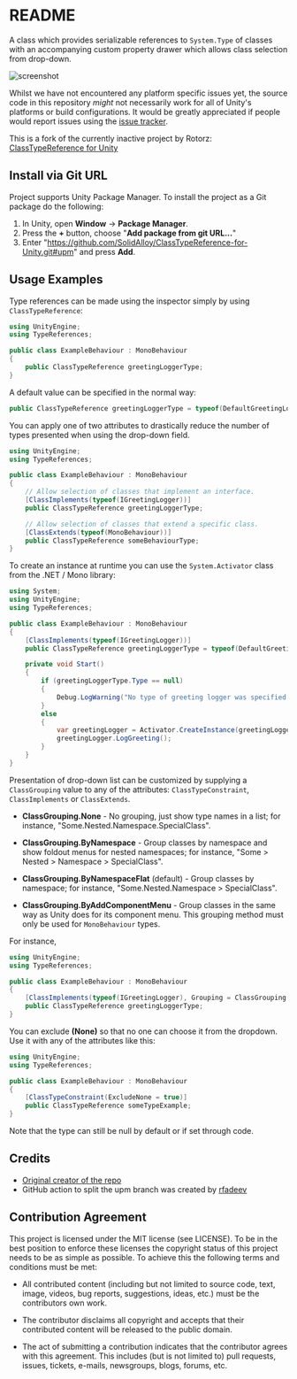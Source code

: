 README
======

A class which provides serializable references to `System.Type` of classes with an accompanying custom property drawer which allows class selection from drop-down.

![screenshot](https://bitbucket.org/rotorz/classtypereference-for-unity/raw/master/screenshot.png)

Whilst we have not encountered any platform specific issues yet, the source code in this repository *might* not necessarily work for all of Unity's platforms or build configurations. It would be greatly appreciated if people would report issues using the [issue tracker](https://github.com/SolidAlloy/ClassTypeReference-for-Unity/issues).

This is a fork of the currently inactive project by Rotorz: [ClassTypeReference for Unity](https://bitbucket.org/rotorz/classtypereference-for-unity/src/master/)

## Install via Git URL

Project supports Unity Package Manager. To install the project as a Git package do the following:

1. In Unity, open **Window** -> **Package Manager**.
2. Press the **+** button, choose "**Add package from git URL...**"
3. Enter "https://github.com/SolidAlloy/ClassTypeReference-for-Unity.git#upm" and press **Add**.

Usage Examples
--------------

Type references can be made using the inspector simply by using `ClassTypeReference`:

```csharp
using UnityEngine;
using TypeReferences;

public class ExampleBehaviour : MonoBehaviour
{
    public ClassTypeReference greetingLoggerType;
}
```

A default value can be specified in the normal way:

```csharp
public ClassTypeReference greetingLoggerType = typeof(DefaultGreetingLogger);
```

You can apply one of two attributes to drastically reduce the number of types presented when using the drop-down field.

```csharp
using UnityEngine;
using TypeReferences;

public class ExampleBehaviour : MonoBehaviour
{
    // Allow selection of classes that implement an interface.
    [ClassImplements(typeof(IGreetingLogger))]
    public ClassTypeReference greetingLoggerType;

    // Allow selection of classes that extend a specific class.
    [ClassExtends(typeof(MonoBehaviour))]
    public ClassTypeReference someBehaviourType;
}
```

To create an instance at runtime you can use the `System.Activator` class from the .NET / Mono library:

```csharp
using System;
using UnityEngine;
using TypeReferences;

public class ExampleBehaviour : MonoBehaviour
{
    [ClassImplements(typeof(IGreetingLogger))]
    public ClassTypeReference greetingLoggerType = typeof(DefaultGreetingLogger);

    private void Start()
    {
        if (greetingLoggerType.Type == null)
        {
            Debug.LogWarning("No type of greeting logger was specified.");
        }
        else
        {
            var greetingLogger = Activator.CreateInstance(greetingLoggerType) as IGreetingLogger;
            greetingLogger.LogGreeting();
        }
    }
}
```

Presentation of drop-down list can be customized by supplying a `ClassGrouping` value to any of the attributes: `ClassTypeConstraint`,  `ClassImplements` or `ClassExtends`.

- **ClassGrouping.None** - No grouping, just show type names in a list; for instance, "Some.Nested.Namespace.SpecialClass".

- **ClassGrouping.ByNamespace** - Group classes by namespace and show foldout menus for nested namespaces; for instance, "Some > Nested > Namespace > SpecialClass".

- **ClassGrouping.ByNamespaceFlat** (default) - Group classes by namespace; for instance, "Some.Nested.Namespace > SpecialClass".

- **ClassGrouping.ByAddComponentMenu** - Group classes in the same way as Unity does for its component menu. This grouping method must only be used for `MonoBehaviour` types.

For instance,

```csharp
using UnityEngine;
using TypeReferences;

public class ExampleBehaviour : MonoBehaviour
{
    [ClassImplements(typeof(IGreetingLogger), Grouping = ClassGrouping.ByAddComponentMenu)]
    public ClassTypeReference greetingLoggerType;
}
```



You can exclude **(None)** so that no one can choose it from the dropdown. Use it with any of the attributes like this:

```csharp
using UnityEngine;
using TypeReferences;

public class ExampleBehaviour : MonoBehaviour
{
    [ClassTypeConstraint(ExcludeNone = true)]
    public ClassTypeReference someTypeExample;
}
```

Note that the type can still be null by default or if set through code.

Credits
------------

- [Original creator of the repo](https://bitbucket.org/rotorz)
- GitHub action to split the upm branch was created by [rfadeev](https://github.com/rfadeev)

Contribution Agreement
----------------------

This project is licensed under the MIT license (see LICENSE). To be in the best
position to enforce these licenses the copyright status of this project needs to
be as simple as possible. To achieve this the following terms and conditions
must be met:

- All contributed content (including but not limited to source code, text,
  image, videos, bug reports, suggestions, ideas, etc.) must be the
  contributors own work.

- The contributor disclaims all copyright and accepts that their contributed
  content will be released to the public domain.

- The act of submitting a contribution indicates that the contributor agrees
  with this agreement. This includes (but is not limited to) pull requests, issues,
  tickets, e-mails, newsgroups, blogs, forums, etc.

